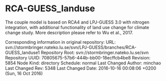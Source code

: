 # RCA-GUESS_landuse
The couple model is based on RCA4 and LPJ-GUESS 3.0 with nitrogen integration, with additional functionality of land use change for climate change study. More description please refer to Wu et al., 2017. 

Corresponding information in original repository:
URL: svn://stormbringer.nateko.lu.se/svn/LPJ-GUESS/branches/RCA-GUESS_landuse1
Repository Root: svn://stormbringer.nateko.lu.se/svn
Repository UUID: 70805675-57b6-444b-bb00-18ecffcb4be8
Revision: 5854
Node Kind: directory
Schedule: normal
Last Changed Author: minchao
Last Changed Rev: 5348
Last Changed Date: 2016-10-16 00:08:06 +0200 (Sun, 16 Oct 2016)
